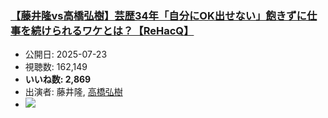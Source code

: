 ### [【藤井隆vs高橋弘樹】芸歴34年「自分にOK出せない」飽きずに仕事を続けられるワケとは？【ReHacQ】](https://www.youtube.com/watch?v=ofvpSrmt2t4)
-   公開日: 2025-07-23
-   視聴数: 162,149
-   **いいね数: 2,869**
-   出演者: 藤井隆, [高橋弘樹](/rehacq_fan/people/高橋弘樹 "wikilink")
- [![](https://img.youtube.com/vi/ofvpSrmt2t4/hqdefault.jpg)](https://www.youtube.com/watch?v=ofvpSrmt2t4)

